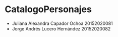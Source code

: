 # CatalogoPersonajes

* Juliana Alexandra Capador Ochoa 20152020081
* Jorge Andrés Lucero Hernández 20152020082
